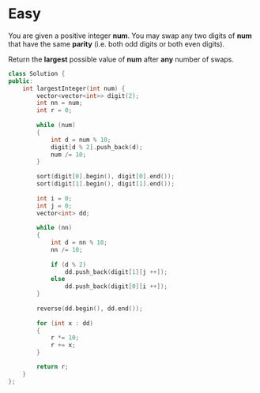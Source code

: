 # Easy

You are given a positive integer **num**. You may swap any two digits of **num** that have the same **parity** (i.e. both odd digits or both even digits).

Return the **largest** possible value of **num** after **any** number of swaps.

```cpp
class Solution {
public:
    int largestInteger(int num) {
        vector<vector<int>> digit(2);
        int nn = num;
        int r = 0;
        
        while (num)
        {
            int d = num % 10;
            digit[d % 2].push_back(d);
            num /= 10;
        }
        
        sort(digit[0].begin(), digit[0].end());
        sort(digit[1].begin(), digit[1].end());
        
        int i = 0;
        int j = 0;
        vector<int> dd;
        
        while (nn)
        {
            int d = nn % 10;
            nn /= 10;
            
            if (d % 2)
                dd.push_back(digit[1][j ++]);
            else
                dd.push_back(digit[0][i ++]);
        }
        
        reverse(dd.begin(), dd.end());
        
        for (int x : dd)
        {
            r *= 10;
            r += x;
        }

        return r;
    }
};
```
